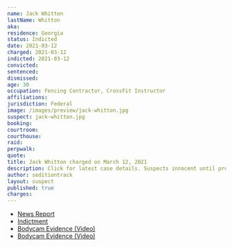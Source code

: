 ```yaml
---
name: Jack Whitton
lastName: Whitton
aka:
residence: Georgia
status: Indicted
date: 2021-03-12
charged: 2021-03-12
indicted: 2021-03-12
convicted: 
sentenced: 
dismissed: 
age: 30
occupation: Fencing Contractor, CrossFit Instructor
affiliations:
jurisdiction: Federal
image: /images/preview/jack-whitton.jpg
suspect: jack-whitton.jpg
booking:
courtroom:
courthouse:
raid:
perpwalk:
quote:
title: Jack Whitton charged on March 12, 2021
description: Click for latest case details. Suspects innocent until proven guilty.
author: seditiontrack
layout: suspect
published: true
charges:
---
```

- [News Report](https://www.ajc.com/news/georgia-man-arrested-for-assaulting-capitol-police-officer-in-jan-6-riot/TGTRBG5SEJEZ5AQQNI7ZIN6QUQ/)
- [Indictment](https://www.justice.gov/usao-dc/case-multi-defendant/file/1382756/download)
- [Bodycam Evidence (Video)](https://twitter.com/LukeLBarr/status/1413528971464134657)
- [Bodycam Evidence (Video)](https://twitter.com/LukeLBarr/status/1413532213761789956)